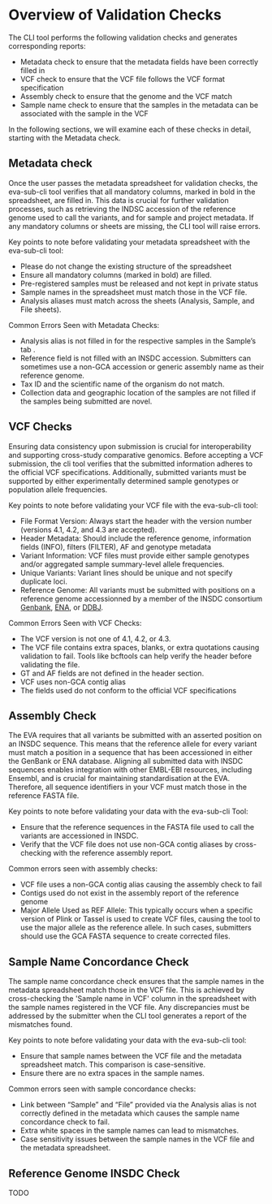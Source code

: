 # Overview of Validation Checks 

The CLI tool performs the following validation checks and generates corresponding reports:

- Metadata check to ensure that the metadata fields have been correctly filled in
- VCF check to ensure that the VCF file follows the VCF format specification
- Assembly check to ensure that the genome and the VCF match
- Sample name check to ensure that the samples in the metadata can be associated with the sample in the VCF

In the following sections, we will examine each of these checks in detail, starting with the Metadata check.

## Metadata check

Once the user passes the metadata spreadsheet for validation checks, the eva-sub-cli tool verifies that all mandatory columns, marked in bold in the spreadsheet, are filled in. This data is crucial for further validation processes, such as retrieving the INDSC accession of the reference genome used to call the variants, and for sample and project metadata. If any mandatory columns or sheets are missing, the CLI tool will raise errors.

Key points to note before validating your metadata spreadsheet with the eva-sub-cli tool:

- Please do not change the existing structure of the spreadsheet
- Ensure all mandatory columns (marked in bold) are filled.
- Pre-registered samples must be released and not kept in private status
- Sample names in the spreadsheet must match those in the VCF file.
- Analysis aliases must match across the sheets (Analysis, Sample, and File sheets).

Common Errors Seen with Metadata Checks:

- Analysis alias is not filled in for the respective samples in the Sample’s tab .
- Reference field is not filled with an INSDC accession. Submitters can sometimes use a non-GCA accession or generic assembly name as their reference genome.
- Tax ID and the scientific name of the organism do not match.
- Collection data and geographic location of the samples are not filled if the samples being submitted are novel.

## VCF Checks

Ensuring data consistency upon submission is crucial for interoperability and supporting cross-study comparative genomics. Before accepting a VCF submission, the cli tool verifies that the submitted information adheres to the official VCF specifications. Additionally, submitted variants must be supported by either experimentally determined sample genotypes or population allele frequencies.

Key points to note before validating your VCF file with the eva-sub-cli tool:

- File Format Version: Always start the header with the version number (versions 4.1, 4.2, and 4.3 are accepted).
- Header Metadata: Should include the reference genome, information fields (INFO), filters (FILTER), AF and  genotype metadata
- Variant Information: VCF files must provide either sample genotypes and/or aggregated sample summary-level allele frequencies.
- Unique Variants: Variant lines should be unique and not specify duplicate loci.
- Reference Genome: All variants must be submitted with positions on a reference genome accessionned by a member of the INSDC consortium  [Genbank](https://www.ncbi.nlm.nih.gov/genbank/), [ENA](https://www.ebi.ac.uk/ena/browser/home), or [DDBJ](https://www.ddbj.nig.ac.jp/index-e.html).

Common Errors Seen with VCF Checks:

- The VCF version is not one of 4.1, 4.2, or 4.3.
- The VCF file contains extra spaces, blanks, or extra quotations causing validation to fail. Tools like bcftools can help verify the header before validating the file.
- GT and AF fields are not defined in the header section.
- VCF uses non-GCA contig alias
- The fields used do not conform to the official VCF specifications 

## Assembly Check

The EVA requires that all variants be submitted with an asserted position on an INSDC sequence. This means that the reference allele for every variant must match a position in a sequence that has been accessioned in either the GenBank or ENA database. Aligning all submitted data with INSDC sequences enables integration with other EMBL-EBI resources, including Ensembl, and is crucial for maintaining standardisation at the EVA. Therefore, all sequence identifiers in your VCF must match those in the reference FASTA file.

Key points to note before validating your data with the eva-sub-cli Tool:

- Ensure that the reference sequences in the FASTA file used to call the variants are accessioned in INSDC.
- Verify that the VCF file does not use non-GCA contig aliases by cross-checking with the reference assembly report.

 Common errors seen with assembly checks:
 
- VCF file uses a non-GCA contig alias causing the assembly check to fail
- Contigs used do not exist in the assembly report of the reference genome
- Major Allele Used as REF Allele: This typically occurs when a specific version of Plink or Tassel is used to create VCF files, causing the tool to use the major allele as the reference allele. In such cases, submitters should use the GCA FASTA sequence to create corrected files.

## Sample Name Concordance Check

The sample name concordance check ensures that the sample names in the metadata spreadsheet match those in the VCF file. This is achieved by cross-checking the 'Sample name in VCF' column in the spreadsheet with the sample names registered in the VCF file. Any discrepancies must be addressed by the submitter when the CLI tool generates a report of the  mismatches found.

Key points to note before validating your data with the eva-sub-cli tool:

- Ensure that sample names between the VCF file and the metadata spreadsheet match. This comparison is case-sensitive.
- Ensure there are no extra spaces in the sample names.

Common errors seen with sample concordance checks:

- Link between “Sample” and “File” provided via the Analysis alias is not correctly defined in the metadata which causes the sample name concordance check to fail.
- Extra white spaces in the sample names can lead to mismatches.
- Case sensitivity issues between the sample names in the VCF file and the metadata spreadsheet.

## Reference Genome INSDC Check

TODO
